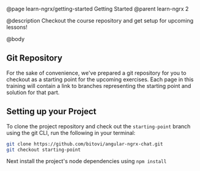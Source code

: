 @page learn-ngrx/getting-started Getting Started
@parent learn-ngrx 2

@description Checkout the course repository and get setup for upcoming lessons!

@body

## Git Repository

For the sake of convenience, we've prepared a git repository for you to checkout as a starting point for the upcoming exercises. Each page in this training will contain a link to branches representing the starting point and solution for that part.

## Setting up your Project

To clone the project repository and check out the `starting-point` branch using the git CLI, run the following in your terminal:

```bash
git clone https://github.com/bitovi/angular-ngrx-chat.git
git checkout starting-point
```

Next install the project's node dependencies using `npm install`
